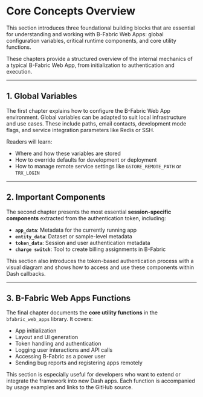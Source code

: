 # Core Concepts Overview

This section introduces three foundational building blocks that are essential for understanding and working with B-Fabric Web Apps: global configuration variables, critical runtime components, and core utility functions.

These chapters provide a structured overview of the internal mechanics of a typical B-Fabric Web App, from initialization to authentication and execution.

---

## 1. Global Variables

The first chapter explains how to configure the B-Fabric Web App environment. Global variables can be adapted to suit local infrastructure and use cases. These include paths, email contacts, development mode flags, and service integration parameters like Redis or SSH.

Readers will learn:
- Where and how these variables are stored
- How to override defaults for development or deployment
- How to manage remote service settings like `GSTORE_REMOTE_PATH` or `TRX_LOGIN`

---

## 2. Important Components

The second chapter presents the most essential **session-specific components** extracted from the authentication token, including:
- **`app_data`**: Metadata for the currently running app
- **`entity_data`**: Dataset or sample-level metadata
- **`token_data`**: Session and user authentication metadata
- **`charge switch`**: Tool to create billing assignments in B-Fabric

This section also introduces the token-based authentication process with a visual diagram and shows how to access and use these components within Dash callbacks.

---

## 3. B-Fabric Web Apps Functions

The final chapter documents the **core utility functions** in the `bfabric_web_apps` library. It covers:
- App initialization
- Layout and UI generation
- Token handling and authentication
- Logging user interactions and API calls
- Accessing B-Fabric as a power user
- Sending bug reports and registering apps remotely

This section is especially useful for developers who want to extend or integrate the framework into new Dash apps. Each function is accompanied by usage examples and links to the GitHub source.